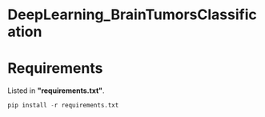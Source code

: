 # DeepLearning_BrainTumorsClassification


# Requirements

Listed in **"requirements.txt"**.


```python
pip install -r requirements.txt
```
